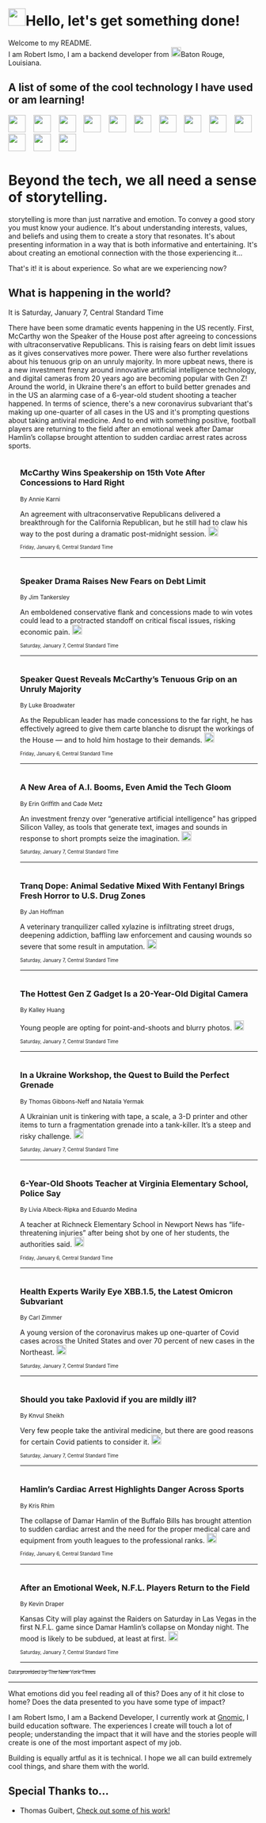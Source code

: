 <h1><img src="https://emojis.slackmojis.com/emojis/images/1643514375/3493/hot-coffee.gif?1643514375" width="35"/>Hello, let's get something done!</h1>

<p>Welcome to my README.<br/>
I am Robert Ismo, I am a backend developer from <img src="https://emojis.slackmojis.com/emojis/images/1638395689/50435/moulin_rouge.png?1638395689" width="20"/>Baton Rouge, Louisiana.</p>
<h2>A list of some of the cool technology I have used or am learning!</h2>
<p>
<img src="https://emojis.slackmojis.com/emojis/images/1643516091/21142/meow_bongotap.gif?1643516091" width="35" alt="">
<img src="https://img.shields.io/badge/Favorite%20Frontend%20Framework-SvelteKit-f83903" alt="">
<img src="https://img.shields.io/badge/Second%20Favorite-Vue-40b581" alt="">
<img src="https://img.shields.io/badge/Most%20Used%20Runtime-Nodejs-78b061" alt="">
<img src="https://emojis.slackmojis.com/emojis/images/1643517416/34482/fire.gif?1643517416" width="35" alt="">
<img src="https://img.shields.io/badge/Javascript%20But%20Better-Typescript-0078ca" alt="">
<img src="https://img.shields.io/badge/Favorite%20Language-Elixir-3e244d" alt="">
<img src="https://img.shields.io/badge/Containerize%20Everything-Docker-6ac9ef" alt="">
<img src="https://emojis.slackmojis.com/emojis/images/1643514596/5999/meow_party.gif?1643514596" width="35" alt="">
<img src="https://img.shields.io/badge/API%20Love%20Language-Graphql-de32a5" alt="">
<img src="https://img.shields.io/badge/Our%20Favorite%20Version%20Controller-Git-e94f33" alt="">
<img src="https://img.shields.io/badge/Favorite%20Database-Redis-d42d1d" alt="">
<img src="https://emojis.slackmojis.com/emojis/images/1643514559/5584/deployparrot.gif?1643514559" width="35" alt="">
<img src="https://img.shields.io/badge/Container%20Interstate-RabbitMQ-f66200" alt="">
<img src="https://img.shields.io/badge/Gotta%20Learn-Kubernetes-316adf" alt="">
<img src="https://img.shields.io/badge/Really%20Mature%20Now-WASM-654fef" alt="">
<img src="https://emojis.slackmojis.com/emojis/images/1666642497/61942/dance_vibe.gif?1666642497" width="35" alt="">
<img src="https://img.shields.io/badge/For%20My%20M1-ARM64-657d96" alt="">
<img src="https://img.shields.io/badge/Loving%20This%20So%20Much-TailwindCSS-17bcb5" alt="">
<img src="https://img.shields.io/badge/Cool%20Build%20Tool-Vite-f9cb24" alt="">
<img src="https://emojis.slackmojis.com/emojis/images/1669231376/62819/working-on-it.gif?1669231376" width="35" alt="">
<img src="https://img.shields.io/badge/Fun%20and%20Easy%20Database-MongoDB-5f8c49" alt="">
<img src="https://img.shields.io/badge/JS%20Life%20Support-NPM-c73737" alt="">
<img src="https://img.shields.io/badge/I%20Liked%20It-DynamoDB-0073b9" alt="">
<img src="https://emojis.slackmojis.com/emojis/images/1643514045/46/question.gif?1643514045" width="35" alt="">
<img src="https://img.shields.io/badge/cool-React-60d6f9" alt="">
<img src="https://img.shields.io/badge/Future%20Big%20Project-Lambda-f37e00" alt="">
<img src="https://img.shields.io/badge/NPM%20But%20Better-PNPM-f1aa07" alt="">
<img src="https://emojis.slackmojis.com/emojis/images/1643514943/9662/fbwow.gif?1643514943" width="35" alt="">
<img src="https://img.shields.io/badge/First%20Language-C-662079" alt="">
<img src="https://img.shields.io/badge/Where%20I%20Deploy%20Frontend-Vercel-000000" alt="">
<img src="https://img.shields.io/badge/Who%20Does%20not%20Want%20an%20App-Swift-f9492a" alt="">
<img src="https://emojis.slackmojis.com/emojis/images/1643514058/151/javascript.png?1643514058" width="35" alt="">
<img src="https://img.shields.io/badge/cool-Python-fbd542" alt="">
<img src="https://img.shields.io/badge/Favorite%20Something-Stripe-656cdc" alt="">
<img src="https://img.shields.io/badge/Of%20Course-HTML5-ed6327" alt="">
<img src="https://emojis.slackmojis.com/emojis/images/1660415405/60731/bomb.gif?1660415405" width="35" alt="">
<img src="https://img.shields.io/badge/hate-CSS-2964ec" alt="">
<img src="https://img.shields.io/badge/Learning-CircleCI-141215" alt="">
<img src="https://img.shields.io/badge/Learning-Rust-fbbb3b" alt="">
<img src="https://emojis.slackmojis.com/emojis/images/1660415397/60712/writing-hand.gif?1660415397" width="35" alt="">
<img src="https://img.shields.io/badge/Dev%20Browser%20of%20Choice-Firefox-cc4e26" alt="">
<img src="https://img.shields.io/badge/Recoverying%20From%20Windows-UNIX-1781e3" alt="">
<img src="https://img.shields.io/badge/LOVE-LogSeq-90c1c2" alt="">
<img src="https://emojis.slackmojis.com/emojis/images/1643514066/223/kirby.gif?1643514066" width="35" alt="">
<img src="https://img.shields.io/badge/Daily%20Driver-MacOS-e6e6e8" alt="">
<img src="https://img.shields.io/badge/Git%20Server-Github-000000" alt="">
<img src="https://img.shields.io/badge/enjoyable-EC2-f17428" alt="">
<img src="https://emojis.slackmojis.com/emojis/images/1643514239/2069/excited.gif?1643514239" width="35" alt="">
</p>
<h1>Beyond the tech, we all need a sense of storytelling.</h1>
<p>storytelling is more than just narrative and emotion. To convey a good story you must know your audience. It's about understanding interests, values, and beliefs and using them to create a story that resonates. It's about presenting information in a way that is both informative and entertaining. It's about creating an emotional connection with the those experiencing it...</p>
<p>That's it! it is about experience. So what are we experiencing now?</p>
<h2>What is happening in the world?</h2>
<p>It is Saturday, January 7, Central Standard Time</p>
<p>
There have been some dramatic events happening in the US recently. First, McCarthy won the Speaker of the House post after agreeing to concessions with ultraconservative Republicans. This is raising fears on debt limit issues as it gives conservatives more power. There were also further revelations about his tenuous grip on an unruly majority. In more upbeat news, there is a new investment frenzy around innovative artificial intelligence technology, and digital cameras from 20 years ago are becoming popular with Gen Z! Around the world, in Ukraine there&#39;s an effort to build better grenades and in the US an alarming case of a 6-year-old student shooting a teacher happened. In terms of science, there&#39;s a new coronavirus subvariant that&#39;s making up one-quarter of all cases in the US and it&#39;s prompting questions about taking antiviral medicine. And to end with something positive, football players are returning to the field after an emotional week after Damar Hamlin’s collapse brought attention to sudden cardiac arrest rates across sports.</p>
<ol>
<img src="https://img.shields.io/badge/-us-blue" alt="">
<h3>McCarthy Wins Speakership on 15th Vote After Concessions to Hard Right</h3>
<sub>By Annie Karni</sub>
<p>An agreement with ultraconservative Republicans delivered a breakthrough for the California Republican, but he still had to claw his way to the post during a dramatic post-midnight session.  <a href="https://nyti.ms/3CoFRfV"><img src="https://developer.nytimes.com/files/poweredby_nytimes_30b.png?v=1583354208352" height="20"></a></p>
<sub><sub>Friday, January 6, Central Standard Time</sub></sub>
<hr/>
<img src="https://img.shields.io/badge/-us-blue" alt="">
<h3>Speaker Drama Raises New Fears on Debt Limit</h3>
<sub>By Jim Tankersley</sub>
<p>An emboldened conservative flank and concessions made to win votes could lead to a protracted standoff on critical fiscal issues, risking economic pain.  <a href="https://nyti.ms/3CvaNLU"><img src="https://developer.nytimes.com/files/poweredby_nytimes_30b.png?v=1583354208352" height="20"></a></p>
<sub><sub>Saturday, January 7, Central Standard Time</sub></sub>
<hr/>
<img src="https://img.shields.io/badge/-us-blue" alt="">
<h3>Speaker Quest Reveals McCarthy’s Tenuous Grip on an Unruly Majority</h3>
<sub>By Luke Broadwater</sub>
<p>As the Republican leader has made concessions to the far right, he has effectively agreed to give them carte blanche to disrupt the workings of the House — and to hold him hostage to their demands.  <a href="https://nyti.ms/3imfW1R"><img src="https://developer.nytimes.com/files/poweredby_nytimes_30b.png?v=1583354208352" height="20"></a></p>
<sub><sub>Friday, January 6, Central Standard Time</sub></sub>
<hr/>
<img src="https://img.shields.io/badge/-technology-blue" alt="">
<h3>A New Area of A.I. Booms, Even Amid the Tech Gloom</h3>
<sub>By Erin Griffith and Cade Metz</sub>
<p>An investment frenzy over “generative artificial intelligence” has gripped Silicon Valley, as tools that generate text, images and sounds in response to short prompts seize the imagination.  <a href="https://nyti.ms/3GN2WMc"><img src="https://developer.nytimes.com/files/poweredby_nytimes_30b.png?v=1583354208352" height="20"></a></p>
<sub><sub>Saturday, January 7, Central Standard Time</sub></sub>
<hr/>
<img src="https://img.shields.io/badge/-health-blue" alt="">
<h3>Tranq Dope: Animal Sedative Mixed With Fentanyl Brings Fresh Horror to U.S. Drug Zones</h3>
<sub>By Jan Hoffman</sub>
<p>A veterinary tranquilizer called xylazine is infiltrating street drugs, deepening addiction, baffling law enforcement and causing wounds so severe that some result in amputation.  <a href="https://nyti.ms/3GMOOCx"><img src="https://developer.nytimes.com/files/poweredby_nytimes_30b.png?v=1583354208352" height="20"></a></p>
<sub><sub>Saturday, January 7, Central Standard Time</sub></sub>
<hr/>
<img src="https://img.shields.io/badge/-technology-blue" alt="">
<h3>The Hottest Gen Z Gadget Is a 20-Year-Old Digital Camera</h3>
<sub>By Kalley Huang</sub>
<p>Young people are opting for point-and-shoots and blurry photos.  <a href="https://nyti.ms/3CuS6rs"><img src="https://developer.nytimes.com/files/poweredby_nytimes_30b.png?v=1583354208352" height="20"></a></p>
<sub><sub>Saturday, January 7, Central Standard Time</sub></sub>
<hr/>
<img src="https://img.shields.io/badge/-world-blue" alt="">
<h3>In a Ukraine Workshop, the Quest to Build the Perfect Grenade</h3>
<sub>By Thomas Gibbons-Neff and Natalia Yermak</sub>
<p>A Ukrainian unit is tinkering with tape, a scale, a 3-D printer and other items to turn a fragmentation grenade into a tank-killer. It’s a steep and risky challenge.  <a href="https://nyti.ms/3iqiyvt"><img src="https://developer.nytimes.com/files/poweredby_nytimes_30b.png?v=1583354208352" height="20"></a></p>
<sub><sub>Saturday, January 7, Central Standard Time</sub></sub>
<hr/>
<img src="https://img.shields.io/badge/-us-blue" alt="">
<h3>6-Year-Old Shoots Teacher at Virginia Elementary School, Police Say</h3>
<sub>By Livia Albeck-Ripka and Eduardo Medina</sub>
<p>A teacher at Richneck Elementary School in Newport News has “life-threatening injuries” after being shot by one of her students, the authorities said.  <a href="https://nyti.ms/3GIwLgJ"><img src="https://developer.nytimes.com/files/poweredby_nytimes_30b.png?v=1583354208352" height="20"></a></p>
<sub><sub>Friday, January 6, Central Standard Time</sub></sub>
<hr/>
<img src="https://img.shields.io/badge/-science-blue" alt="">
<h3>Health Experts Warily Eye XBB.1.5, the Latest Omicron Subvariant</h3>
<sub>By Carl Zimmer</sub>
<p>A young version of the coronavirus makes up one-quarter of Covid cases across the United States and over 70 percent of new cases in the Northeast.  <a href="https://nyti.ms/3Iy4FpQ"><img src="https://developer.nytimes.com/files/poweredby_nytimes_30b.png?v=1583354208352" height="20"></a></p>
<sub><sub>Saturday, January 7, Central Standard Time</sub></sub>
<hr/>
<img src="https://img.shields.io/badge/-well-blue" alt="">
<h3>Should you take Paxlovid if you are mildly ill?</h3>
<sub>By Knvul Sheikh</sub>
<p>Very few people take the antiviral medicine, but there are good reasons for certain Covid patients to consider it.  <a href="https://nyti.ms/3CvG0yd"><img src="https://developer.nytimes.com/files/poweredby_nytimes_30b.png?v=1583354208352" height="20"></a></p>
<sub><sub>Saturday, January 7, Central Standard Time</sub></sub>
<hr/>
<img src="https://img.shields.io/badge/-sports-blue" alt="">
<h3>Hamlin’s Cardiac Arrest Highlights Danger Across Sports</h3>
<sub>By Kris Rhim</sub>
<p>The collapse of Damar Hamlin of the Buffalo Bills has brought attention to sudden cardiac arrest and the need for the proper medical care and equipment from youth leagues to the professional ranks.  <a href="https://nyti.ms/3ZkXXcA"><img src="https://developer.nytimes.com/files/poweredby_nytimes_30b.png?v=1583354208352" height="20"></a></p>
<sub><sub>Friday, January 6, Central Standard Time</sub></sub>
<hr/>
<img src="https://img.shields.io/badge/-sports-blue" alt="">
<h3>After an Emotional Week, N.F.L. Players Return to the Field</h3>
<sub>By Kevin Draper</sub>
<p>Kansas City will play against the Raiders on Saturday in Las Vegas in the first N.F.L. game since Damar Hamlin’s collapse on Monday night. The mood is likely to be subdued, at least at first.  <a href="https://nyti.ms/3ilW2UF"><img src="https://developer.nytimes.com/files/poweredby_nytimes_30b.png?v=1583354208352" height="20"></a></p>
<sub><sub>Saturday, January 7, Central Standard Time</sub></sub>
<hr/>
</ol>
<a href="https://developer.nytimes.com"><sub><sub>Data provided by The New York Times</sub></sub></a>
<hr/>
<p>What emotions did you feel reading all of this? Does any of it hit close to home? Does the data presented to you have some type of impact?</p>
<p>I am Robert Ismo, I am a Backend Developer, I currently work at <a href="https://gnomic.education/">Gnomic</a>, I build education software. The experiences I create will touch a lot of people; understanding the impact that it will have and the stories people will create is one of the most important aspect of my job.</p>
<p>Building is equally artful as it is technical. I hope we all can build extremely cool things, and share them with the world.</p>
<h2>Special Thanks to...</h2>
<ul>
<li>Thomas Guibert, <a href="https://github.com/thmsgbrt/thmsgbrt">Check out some of his work!</a></li>
</ul>